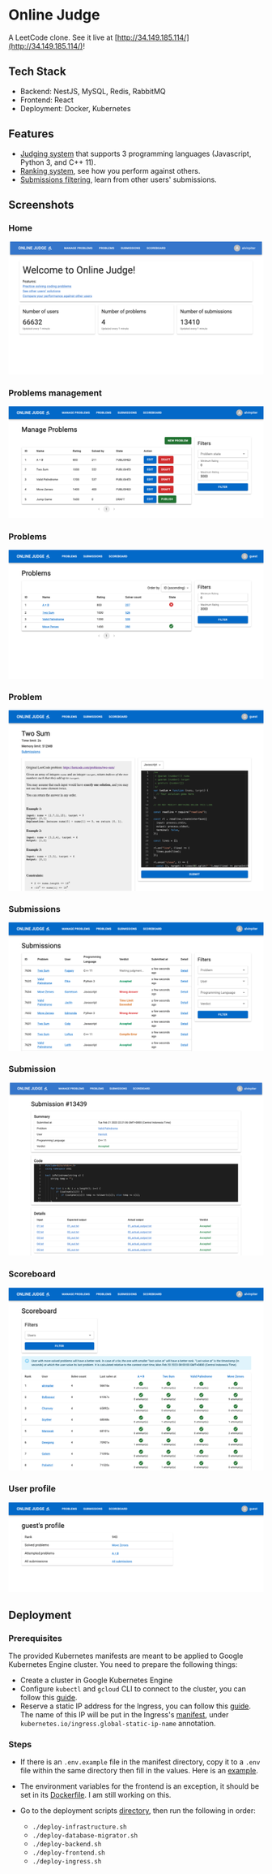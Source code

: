 # Online Judge

A LeetCode clone. See it live at [http://34.149.185.114/](http://34.149.185.114/)!

## Tech Stack

- Backend: NestJS, MySQL, Redis, RabbitMQ
- Frontend: React
- Deployment: Docker, Kubernetes

## Features

- [Judging system](http://34.149.185.114/problems) that supports 3 programming languages (Javascript, Python 3, and C++ 11).
- [Ranking system](http://34.149.185.114/scoreboard), see how you perform against others.
- [Submissions filtering](http://34.149.185.114/submissions), learn from other users' submissions.

## Screenshots

### Home

![Home](https://github.com/alvinpiter/online-judge/blob/main/screenshots/home.png)

### Problems management

![](https://github.com/alvinpiter/online-judge/blob/main/screenshots/problems-management.png)

### Problems

![](https://github.com/alvinpiter/online-judge/blob/main/screenshots/problems.png)

### Problem

![](https://github.com/alvinpiter/online-judge/blob/main/screenshots/problem.png)

### Submissions

![](https://github.com/alvinpiter/online-judge/blob/main/screenshots/submissions.png)

### Submission

![](https://github.com/alvinpiter/online-judge/blob/main/screenshots/submission.png)

### Scoreboard

![](https://github.com/alvinpiter/online-judge/blob/main/screenshots/scoreboard.png)

### User profile

![](https://github.com/alvinpiter/online-judge/blob/main/screenshots/profile.png)

## Deployment

### Prerequisites

The provided Kubernetes manifests are meant to be applied to Google Kubernetes Engine cluster. You need to prepare the following things:

- Create a cluster in Google Kubernetes Engine
- Configure `kubectl` and `gcloud` CLI to connect to the cluster, you can follow this [guide](https://cloud.google.com/kubernetes-engine/docs/how-to/cluster-access-for-kubectl).
- Reserve a static IP address for the Ingress, you can follow this [guide](https://cloud.google.com/compute/docs/ip-addresses/reserve-static-external-ip-address#reserve_new_static). The name of this IP will be put in the Ingress's [manifest](https://github.com/alvinpiter/online-judge/blob/main/deployment/manifests/ingress/manifest.yml), under `kubernetes.io/ingress.global-static-ip-name` annotation.

### Steps

- If there is an `.env.example` file in the manifest directory, copy it to a `.env` file within the same directory then fill in the values. Here is an [example](https://github.com/alvinpiter/online-judge/blob/main/deployment/manifests/mysql/.env.example).

- The environment variables for the frontend is an exception, it should be set in its [Dockerfile](https://github.com/alvinpiter/online-judge/blob/main/online-judge-frontend/Dockerfile). I am still working on this.

- Go to the deployment scripts [directory](https://github.com/alvinpiter/online-judge/tree/main/deployment/scripts), then run the following in order:

  - `./deploy-infrastructure.sh`
  - `./deploy-database-migrator.sh`
  - `./deploy-backend.sh`
  - `./deploy-frontend.sh`
  - `./deploy-ingress.sh`
